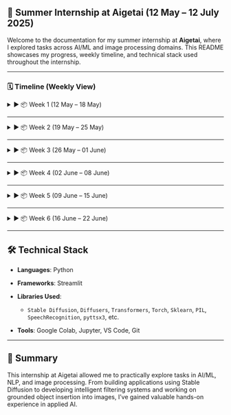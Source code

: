 

## 📘 Summer Internship at Aigetai (12 May – 12 July 2025)

Welcome to the documentation for my summer internship at **Aigetai**, where I explored tasks across AI/ML and image processing domains. This README showcases my progress, weekly timeline, and technical stack used throughout the internship.

---

### 🗓️ Timeline (Weekly View)

<details>
<summary>▶️ 📦 Week 1 (12 May – 18 May)</summary>

#### ✅ Tasks Completed:

* 🎨 **Text-to-Image Generation**

  * Created a Streamlit app to generate images from natural language prompts.
  * Used the `Stable Diffusion v2.1` model from HuggingFace.
  * Features included prompt input, image rendering, and display.
  * **Libraries Used**: `Streamlit`, `Torch`, `Diffusers`, `PIL`, `GC`, `Platform`

* 💬 **Sentiment Analysis using NLP**

  * Built a text classifier to predict sentiments (Positive/Neutral/Negative).
  * Used basic NLP techniques such as tokenization, stopword removal, and TF-IDF.
  * Trained and evaluated model using real-world data samples.

* 📩 **Spam Classification using SVM**

  * Developed a spam detection system using Support Vector Machines (SVM).
  * Used `sklearn` with `TfidfVectorizer` and `SVC`.
  * Tested on email/message datasets.

</details>

---

<details>
<summary>▶️ 📦 Week 2 (19 May – 25 May)</summary>

#### ✅ Task: Notification Filtering - Part 1

* ⚙️ Designed a system to classify and filter social media notifications:

  * Categories: Like, Comment, Mention, Reels
* 🧠 Focused on data labeling, rule-based filtering, and simple classification.
* 🧪 Explored several libraries which were new to me through trial-and-error.

</details>

---

<details>
<summary>▶️ 📦 Week 3 (26 May – 01 June)</summary>

#### ✅ Task: Notification Filtering - Part 2 + Audio Alert

* 🔊 Completed remaining part of the notification filtering system.
* 🔈 Added a feature to make notifications **aloud** using text-to-speech.

  * Example: When a comment is received, the system reads it aloud.
* **Libraries Used**: `pyttsx3`, `SpeechRecognition`, etc.

</details>

---

<details>
<summary>▶️ 📦 Week 4 (02 June – 08 June)</summary>

#### ✅ Task: Object Addition in Images - Phase 1

* 🖼️ Started working on object placement inside background images.
* 🛋️ Use Case: Inserting a sofa into an empty room image.
* 🧩 Performed masking, alignment, and testing of single object integration.
* 🌓 Ensured realistic perspective and shadows.

</details>

---

<details>
<summary>▶️ 📦 Week 5 (09 June – 15 June)</summary>

#### ✅ Task: Object Addition in Images - Phase 2

* ➕ Extended task to handle **multiple objects** like tables, lamps, chairs.
* 📏 Focused on bounding box calibration, scaling, and layering.
* 🧪 Practiced using synthetic and real datasets.

</details>

---

<details>
<summary>▶️ 📦 Week 6 (16 June – 22 June)</summary>

#### 🔄 Ongoing Task: Text-to-Image for Objects

* 🧠 Enhancing object addition by generating objects using text prompts.
* 🪑 Goal: Generate object images via **text-to-image** and place into background scenes.
* 🛠️ Example: Generate "a wooden chair" and place into a room.
* 🧵 Work in progress: refining generated object quality and placement accuracy.

</details>

---

## 🛠️ Technical Stack

* **Languages**: Python
* **Frameworks**: Streamlit
* **Libraries Used**:

  * `Stable Diffusion`, `Diffusers`, `Transformers`, `Torch`, `Sklearn`, `PIL`, `SpeechRecognition`, `pyttsx3`, etc.
* **Tools**: Google Colab, Jupyter, VS Code, Git

---

## 🚀 Summary

This internship at Aigetai allowed me to practically explore tasks in AI/ML, NLP, and image processing. From building applications using Stable Diffusion to developing intelligent filtering systems and working on grounded object insertion into images, I’ve gained valuable hands-on experience in applied AI.
